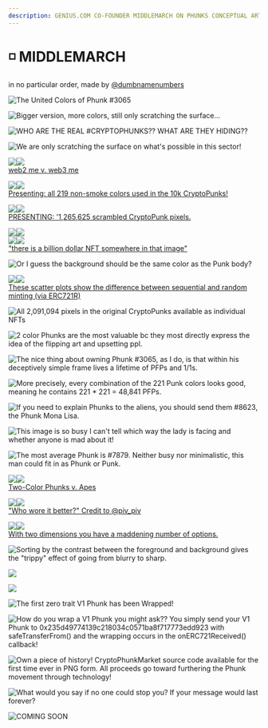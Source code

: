 ```yaml
---
description: GENIUS.COM CO-FOUNDER MIDDLEMARCH ON PHUNKS CONCEPTUAL ART
---
```


# ◽ MIDDLEMARCH

in no particular order, made by [@dumbnamenumbers](https://twitter.com/dumbnamenumbers)

![The United Colors of Phunk #3065](<../../.gitbook/assets/image (37).png>)

![Bigger version, more colors, still only scratching the surface...](<../../.gitbook/assets/image (31).png>)

![WHO ARE THE REAL #CRYPTOPHUNKS?? WHAT ARE THEY HIDING??](<../../.gitbook/assets/image (71) (1) (1).png>)

![We are only scratching the surface on what's possible in this sector!](<../../.gitbook/assets/image (53) (1) (1).png>)

![](<../../.gitbook/assets/image (54) (1) (1).png>)![](<../../.gitbook/assets/image (64) (1) (1).png>)\
[web2 me v. web3 me](https://twitter.com/dumbnamenumbers/status/1491460489435660289?s=20\&t=0Shsb-HoSctIX6fkOwZW3Q)

![](<../../.gitbook/assets/image (11) (1) (1).png>)![](<../../.gitbook/assets/image (26) (1).png>)\
[Presenting: all 219 non-smoke colors used in the 10k CryptoPunks!](https://twitter.com/dumbnamenumbers/status/1506617466008522754?s=20\&t=0Shsb-HoSctIX6fkOwZW3Q)

![](<../../.gitbook/assets/image (43) (1).png>)![](<../../.gitbook/assets/image (8) (1).png>)\
[PRESENTING: '1,265,625 scrambled CryptoPunk pixels.](https://twitter.com/dumbnamenumbers/status/1509875632905555976?s=20\&t=0Shsb-HoSctIX6fkOwZW3Q)

![](<../../.gitbook/assets/image (14) (1).png>)![](<../../.gitbook/assets/image (25) (1).png>)\
![](<../../.gitbook/assets/image (34) (1) (1).png>)![](<../../.gitbook/assets/image (67) (1) (1).png>)\
["there is a billion dollar NFT somewhere in that image"](https://twitter.com/dumbnamenumbers/status/1509879954695151618?s=20\&t=0Shsb-HoSctIX6fkOwZW3Q)

![Or I guess the background should be the same color as the Punk body?](<../../.gitbook/assets/image (1) (1).png>)

![](<../../.gitbook/assets/image (22) (1).png>)![](<../../.gitbook/assets/image (24).png>)\
[These scatter plots show the difference between sequential and random minting (via ERC721R)](https://twitter.com/dumbnamenumbers/status/1511056751252148226?s=20\&t=0Shsb-HoSctIX6fkOwZW3Q)

![All 2,091,094 pixels in the original CryptoPunks available as individual NFTs](<../../.gitbook/assets/image (10) (1) (1).png>)

![2 color Phunks are the most valuable bc they most directly express the idea of the flipping art and upsetting ppl.](<../../.gitbook/assets/image (18) (1).png>)

![The nice thing about owning Phunk #3065, as I do, is that within his deceptively simple frame lives a lifetime of PFPs and 1/1s.](<../../.gitbook/assets/image (41) (1) (1).png>)

![More precisely, every combination of the 221 Punk colors looks good, meaning he contains 221 \* 221 = 48,841 PFPs.](<../../.gitbook/assets/image (16) (1).png>)

![If you need to explain Phunks to the aliens, you should send them #8623, the Phunk Mona Lisa.](<../../.gitbook/assets/image (56) (1) (1).png>)

![This image is so busy I can't tell which way the lady is facing and whether anyone is mad about it!](<../../.gitbook/assets/image (7) (1).png>)

![The most average Phunk is #7879. Neither busy nor minimalistic, this man could fit in as Phunk or Punk.](<../../.gitbook/assets/image (30) (1).png>)

![](<../../.gitbook/assets/image (42).png>)![](<../../.gitbook/assets/image (13) (1) (1).png>)\
[Two-Color Phunks v. Apes](https://twitter.com/dumbnamenumbers/status/1513172390133575689?s=20\&t=0Shsb-HoSctIX6fkOwZW3Q)

![](<../../.gitbook/assets/image (23) (1).png>)![](<../../.gitbook/assets/image (12) (1).png>)\
["Who wore it better?" Credit to @piv\_piv](https://twitter.com/dumbnamenumbers/status/1514283655488839680?s=20\&t=0Shsb-HoSctIX6fkOwZW3Q)

![](<../../.gitbook/assets/image (20).png>)![](<../../.gitbook/assets/image (9) (1).png>)\
[With two dimensions you have a maddening number of options.](https://twitter.com/dumbnamenumbers/status/1514383608244539400?s=20\&t=0Shsb-HoSctIX6fkOwZW3Q)

![Sorting by the contrast between the foreground and background gives the "trippy" effect of going from blurry to sharp.](<../../.gitbook/assets/image (63) (1).png>)

![](<../../.gitbook/assets/image (21).png>)

![](<../../.gitbook/assets/image (6) (1).png>)

![The first zero trait V1 Phunk has been Wrapped!](<../../.gitbook/assets/image (28) (1).png>)

![How do you wrap a V1 Phunk you might ask?? You simply send your V1 Phunk to 0x235d49774139c218034c0571ba8f717773edd923 with safeTransferFrom() and the wrapping occurs in the onERC721Received() callback!](<../../.gitbook/assets/image (58) (1) (1).png>)

![Own a piece of history! CryptoPhunkMarket source code available for the first time ever in PNG form. All proceeds go toward furthering the Phunk movement through technology!](<../../.gitbook/assets/image (29) (1).png>)

![What would you say if no one could stop you? If your message would last forever?](<../../.gitbook/assets/image (43).png>)

![COMING SOON](<../../.gitbook/assets/image (48).png>)
